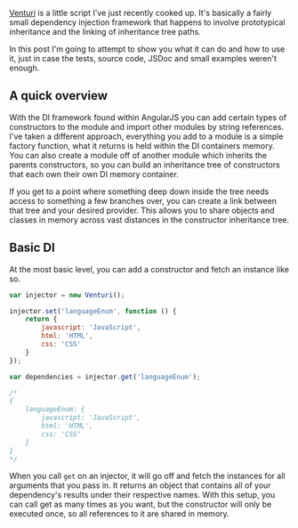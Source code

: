 [Venturi][] is a little script I've just recently cooked up. It's basically a fairly small dependency injection framework that happens to involve prototypical inheritance and the linking of inheritance tree paths.

In this post I'm going to attempt to show you what it can do and how to use it, just in case the tests, source code, JSDoc and small examples weren't enough.

<!-- more -->

## A quick overview

With the DI framework found within AngularJS you can add certain types of constructors to the module and import other modules by string references. I've taken a different approach, everything you add to a module is a simple factory function, what it returns is held within the DI containers memory. You can also create a module off of another module which inherits the parents constructors, so you can build an inheritance tree of constructors that each own their own DI memory container.

If you get to a point where something deep down inside the tree needs access to something a few branches over, you can create a link between that tree and your desired provider. This allows you to share objects and classes in memory across vast distances in the constructor inheritance tree.

## Basic DI

At the most basic level, you can add a constructor and fetch an instance like so.

```javascript
var injector = new Venturi();

injector.set('languageEnum', function () {
	return {
		javascript: 'JavaScript',
		html: 'HTML',
		css: 'CSS'
	}
});

var dependencies = injector.get('languageEnum');

/*
{
	languageEnum: {
		javascript: 'JavaScript',
		html: 'HTML',
		css: 'CSS'
	}
}
*/
```

When you call `get` on an injector, it will go off and fetch the instances for all arguments that you pass in. It returns an object that contains all of your dependency's results under their respective names. With this setup, you can call get as many times as you want, but the constructor will only be executed once, so all references to it are shared in memory.

[venturi]: https://github.com/Wolfy87/venturi